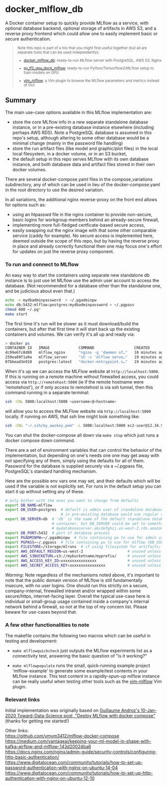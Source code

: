 # docker_mlflow_db
A Docker container setup to quickly provide MLflow as a service, with optional
database backend, optional storage of artifacts in AWS S3, and a reverse proxy
frontend which could allow one to easily implement basic or secure authentication.

> <SUP>
> Note this repo is part of a trio that you might find useful together
> (but all are separate tools that can be used independently):
>   
> * [docker_mlflow_db](https://github.com/aganse/docker_mlflow_db):
>     ready-to-run MLflow server with PostgreSQL, AWS S3, Nginx
>   
> * [py_tf2_gpu_dock_mlflow](https://github.com/aganse/py_tf2_gpu_dock_mlflow):
>     ready-to-run Python/Tensorflow2/MLflow setup to train models on GPU
>   
> * [vim_mlflow](https://github.com/aganse/vim-mlflow):
>     a Vim plugin to browse the MLflow parameters and metrics instead of GUI
> </SUP>


## Summary
The main use-case options available in this MLflow implementation are:
* store the core MLflow info in a new separate standalone database instance, or
  in a pre-existing database instance elsewhere (including perhaps AWS RDS).
  Note a PostgreSQL database is assumed in this repo's setup, although altering
  to some other database would be a minimal change (mainly in the password file
  handling)
* store the run artifact files (like model and graphic/plot files) in the local
  local filesystem, in a docker volume, or in an S3 bucket,
* the default setup in this repo serves MLflow with its own database instance,
  and both database data and artifact files stored in their own docker volumes.

There are several docker-compose.yaml files in the compose_variations
subdirectory, any of which can be used in lieu of the docker-compose.yaml in the
root directory to use the desired variation.

In all variations, the additional nginx reverse-proxy on the front end allows
for options such as:
* using an htpasswd file in the nginx container to provide non-secure, basic
  logins for workgroup members behind an already-secure firewall,
* implementing more full-fledged certficate-based secure access,
* easily swapping out the nginx image with that some other comparable service
  (caddy for example).
No secure access is implemented here, deemed outside the scope of this repo,
but by having the reverse proxy in place and already correctly functional then
one may focus one's effort for updates on just the reverse proxy component.

### To run and connect to MLflow

An easy way to start the containers using separate new standalone db instance
is to just use let MLflow use the admin user account to access the database.
(Not recommended for a database other than the standalone one, and be judicious
about even that.)
```bash
echo -n mydbadminpassword  > ~/.pgadminpw
echo db:5432:mlflow:postgres:mydbadminpassword > ~/.pgpass
chmod 600 ~/.pg*
make start
```
The first time it's run will be slower as it must download/build the containers,
but after that first time it will start back up the existing containers and
volumes.  We can verify it's all up and ready via:
```bash
> docker ps
CONTAINER ID   IMAGE             COMMAND                  CREATED          STATUS          PORTS                                   NAMES
dc99e6fc8d80   mlflow_nginx      "nginx -g 'daemon of…"   18 minutes ago   Up 18 minutes   0.0.0.0:5000->80/tcp, :::5000->80/tcp   mlflow_nginx
259ea89f1a9a   mlflow_server     "sh -c 'mlflow serve…"   19 minutes ago   Up 18 minutes   5001/tcp                                mlflow_server
07bbead3e910   postgres:latest   "docker-entrypoint.s…"   19 minutes ago   Up 19 minutes   5432/tcp                                mlflow_db
```

When it's up we can access the MLFlow website at `http://localhost:5000`.  If
this is running on a remote machine without firewalled access, you could access
via `http://remotehost:5000` (ie if the remote hostname were 'remotehost'), or
if only access to remotehost is via ssh tunnel, then this command running in a
separate terminal:
```bash
ssh -CNL 5000:localhost:5000 <username>@<hostname>
```
will allow you to access the MLFlow website via `http://localhost:5000` locally.
If running on AWS, that ssh line might look something like:
```bash
ssh -CNi "~/.ssh/my_awskey.pem" -L 5000:localhost:5000 ec2-user@12.34.56.78
```

You can shut the docker-compose all down via `make stop` which just runs a
docker compose down command.

There are a set of environment variables that can control the behavior of the
implementation, but depending on one's needs one one may get away with not
specifying any of them, simply using the defaults for all of them.  Password
for the database is supplied securely via a ~/.pgpass file, PostgreSQL's standard
handling mechanism.

Here are the possible env vars one may set, and their defaults which will be
used if the variable is not explicitly set.  For runs in the default setup you
can start it up without setting any of these.
```bash
# only bother with the ones you want to change from defaults
export DB_NAME=mlflow
export DB_USER=postgres  # default is admin user of standalone database, but
                         # in pre-existing database would use regular user account
export DB_SERVER=db  # 'db' is the name of the default standalone database
                     # container, but DB_SERVER could be set to something like
                     # mydatabaseserver.abcdefghij.us-west-2.rds.amazonaws.com
export DB_PORT=5432  # port of database process
export PGADMINPW=~/.pgadminpw  # file containing pw to use for admin user of new standalone db (if used)
export PGPASS=~/.pgpass  # file containing pw to use for mlflow (DB_USER) account, in PostgreSQL pgpass format
export FILESTORE=/storage/mlruns  # if using filesystem for artifacts; unused if using S3
export AWS_DEFAULT_REGION=us-west-2                    # unused unless using S3
export AWS_S3BUCKETURL=s3://mybucketname/myprefix/     # unused unless using S3
export AWS_ACCESS_KEY_ID=xxxxxxxxxxxxxxxx              # unused unless using S3
export AWS_SECRET_ACCESS_KEY=xxxxxxxxxxxxxxxx          # unused unless using S3
```

*Warning:*
Note regardless of the mechanisms noted above, it's important to note that the
public domain version of MLflow is still fundamentally insecure, with no user logins.
One should run this strictly on a secure, company-internal, firewalled intranet
and/or wrapped within some secure/https, internet-facing layer.
Overall the typical use-case here is individual or small-group usage contained
inside a company's internal network behind a firewall, so not at the top of my
concern list.  Please beware for use-cases beyond that.


### A few other functionalities to note

The makefile contains the following two macros which can be useful in testing
and development:

* `make mlflowquickcheck` just outputs the MLflow experiments list as a
  connectivity test, answering the basic question of "is it working?"

* `make mlflowpopulate` runs the small, quick-running example project
  'mlflow-example' to generate some example/test contents in your MLflow
  instance.  This test content in a rapidly-spun-up mlflow instance can be
  really useful when testing other tools such as the
  [vim-mlflow](https://github.com/aganse/vim-mlflow) Vim plugin.


### Relevant links

Initial implementation was originally based on
[Guillaume Androz's 10-Jan-2020 Toward-Data-Science post, "Deploy MLflow with docker compose"](https://towardsdatascience.com/deploy-mlflow-with-docker-compose-8059f16b6039) (thanks for getting me started!)

Other links:<BR>
https://github.com/ymym3412/mlflow-docker-compose  
https://medium.com/vantageai/keeping-your-ml-model-in-shape-with-kafka-airflow-and-mlflow-143d20024ba6  
https://docs.nginx.com/nginx/admin-guide/security-controls/configuring-http-basic-authentication/
https://www.digitalocean.com/community/tutorials/how-to-set-up-password-authentication-with-nginx-on-ubuntu-14-04
https://www.digitalocean.com/community/tutorials/how-to-set-up-http-authentication-with-nginx-on-ubuntu-12-10

